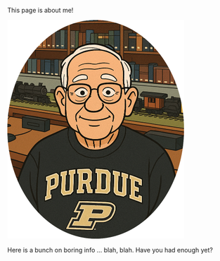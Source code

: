 This page is about me!

<img src="./Resources/TRG_ellipse.PNG" alt="TRG_ellipse" style="zoom:50%;" />

Here is a bunch on boring info ... blah, blah. Have you had enough yet?